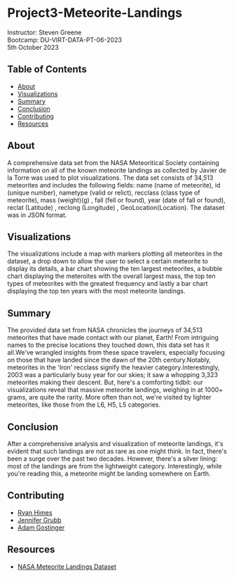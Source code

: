 # Project3-Meteorite-Landings
Instructor:  Steven Greene  
Bootcamp:  DU-VIRT-DATA-PT-06-2023  
5th October 2023  

## Table of Contents
- [About](#about)
- [Visualizations](#visualizations)
- [Summary](#summary)
- [Conclusion](#conclusion)
- [Contributing](#contributing)
- [Resources](#resources)

## About
A comprehensive data set from the NASA Meteoritical Society containing information on all of the known meteorite landings as collected by Javier de la Torre was used to plot visualizations. The data set consists of 34,513 meteorites and includes the following fields: name (name of meteorite), id (unique number), nametype (valid or relict), recclass (class type of meteorite), mass (weight)(g) , fall (fell or found), year (date of fall or found), reclat (Latitude) , reclong (Longitude) , GeoLocation(Location). The dataset was in JSON format.

## Visualizations
The visualizations include a map with markers plotting all meteorites in the dataset, a drop down to allow the user to select a certain meteorite to display its details, a bar chart showing the ten largest meteorites, a bubble chart displaying the meteroites with the overall largest mass, the top ten types of meteorites with the greatest frequency and lastly a bar chart displaying the top ten years with the most meteorite landings.

## Summary
The provided data set from NASA chronicles the journeys of 34,513 meteorites that have made contact with our planet, Earth! From intriguing names to the precise locations they touched down, this data set has it all.We've wrangled insights from these space travelers, especially focusing on those that have landed since the dawn of the 20th century.Notably, meteorites in the 'Iron' recclass signify the heavier category.Interestingly, 2003 was a particularly busy year for our skies; it saw a whopping 3,323 meteorites making their descent. But, here's a comforting tidbit: our visualizations reveal that massive meteorite landings, weighing in at 1000+ grams, are quite the rarity. More often than not, we're visited by lighter meteorites, like those from the L6, H5, L5 categories.

## Conclusion
After a comprehensive analysis and visualization of meteorite landings, it's evident that such landings are not as rare as one might think. In fact, there's been a surge over the past two decades. However, there's a silver lining: most of the landings are from the lightweight category. Interestingly, while you're reading this, a meteorite might be landing somewhere on Earth.

## Contributing
- <a href="https://www.github.com/ryguy57/" target="_blank">Ryan Himes</a>
- <a href="https://www.github.com/jgrubb38/" target="_blank">Jennifer Grubb</a>
- <a href="https://www.github.com/agostinger/" target="_blank">Adam Gostinger</a>


## Resources
- <a href="https://data.nasa.gov/api/views/gh4g-9sfh/rows.json?accessType=DOWNLOAD">NASA Meteorite Landings Dataset</a>
